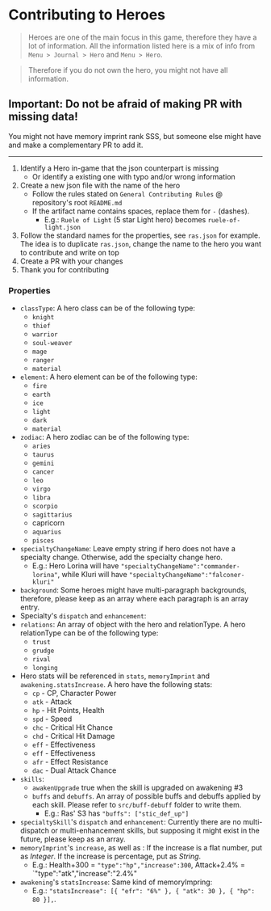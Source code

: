 # Contributing to Heroes

> Heroes are one of the main focus in this game, therefore they have a lot of information. All the information listed here is a mix of info from `Menu > Journal > Hero` and `Menu > Hero`.

> Therefore if you do not own the hero, you might not have all information.

## Important: Do not be afraid of making PR with missing data!

You might not have memory imprint rank SSS, but someone else might have and make a complementary PR to add it.

---

1. Identify a Hero in-game that the json counterpart is missing
    - Or identify a existing one with typo and/or wrong information
2. Create a new json file with the name of the hero
    - Follow the rules stated on `General Contributing Rules` @ repository's root `README.md`
    - If the artifact name contains spaces, replace them for `-` (dashes).
        - E.g.: `Ruele of Light` (5 star Light hero) becomes `ruele-of-light.json`
3. Follow the standard names for the properties, see `ras.json` for example. The idea is to duplicate `ras.json`, change the name to the hero you want to contribute and write on top
4. Create a PR with your changes
5. Thank you for contributing

### Properties

-   `classType`: A hero class can be of the following type:
    -   `knight`
    -   `thief`
    -   `warrior`
    -   `soul-weaver`
    -   `mage`
    -   `ranger`
    -   `material`
-   `element`: A hero element can be of the following type:
    -   `fire`
    -   `earth`
    -   `ice`
    -   `light`
    -   `dark`
    -   `material`
-   `zodiac`: A hero zodiac can be of the following type:
    -   `aries`
    -   `taurus`
    -   `gemini`
    -   `cancer`
    -   `leo`
    -   `virgo`
    -   `libra`
    -   `scorpio`
    -   `sagittarius`
    -   capricorn
    -   `aquarius`
    -   `pisces`
-   `specialtyChangeName`: Leave empty string if hero does not have a specialty change. Otherwise, add the specialty change hero.
    -   E.g.: Hero Lorina will have `"specialtyChangeName":"commander-lorina"`, while Kluri will have `"specialtyChangeName":"falconer-kluri"`
-   `background`: Some heroes might have multi-paragraph backgrounds, therefore, please keep as an array where each paragraph is an array entry.
-   Specialty's `dispatch` and `enhancement`:
-   `relations`: An array of object with the hero and relationType. A hero relationType can be of the following type:
    -   `trust`
    -   `grudge`
    -   `rival`
    -   `longing`
-   Hero stats will be referenced in `stats`, `memoryImprint` and `awakening.statsIncrease`. A hero have the following stats:
    -   `cp` - CP, Character Power
    -   `atk` - Attack
    -   `hp` - Hit Points, Health
    -   `spd` - Speed
    -   `chc` - Critical Hit Chance
    -   `chd` - Critical Hit Damage
    -   `eff` - Effectiveness
    -   `eff` - Effectiveness
    -   `afr` - Effect Resistance
    -   `dac` - Dual Attack Chance
-   `skills`:
    -   `awakenUpgrade` true when the skill is upgraded on awakening #3
    -   `buffs` and `debuffs`. An array of possible buffs and debuffs applied by each skill. Please refer to `src/buff-debuff` folder to write them.
        -   E.g.: Ras' S3 has `"buffs": ["stic_def_up"]`
-   `specialtySkill`'s `dispatch` and `enhancement`: Currently there are no multi-dispatch or multi-enhancement skills, but supposing it might exist in the future, please keep as an array.
-   `memoryImprint`'s `increase`, as well as : If the increase is a flat number, put as _Integer_. If the increase is percentage, put as _String_.
    -   E.g.: Health+300 = `"type":"hp","increase":300`, Attack+2.4% = `"type":"atk","increase":"2.4%"
-   `awakening`'s `statsIncrease`: Same kind of memoryImpring:
    -   E.g.: `"statsIncrease": [{ "efr": "6%" }, { "atk": 30 }, { "hp": 80 }],`.
